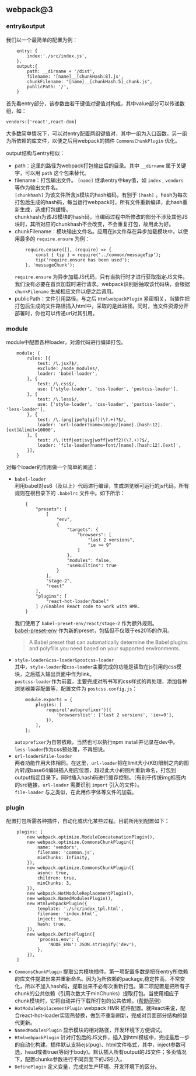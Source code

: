 ## webpack@3  
### entry&output  
我们以一个最简单的配置为例：
```
    entry: {
        index:'./src/index.js',
    },
    output:{
        path: __dirname + '/dist',
        filename: '[name]__[chunkHash:8].js',
        chunkFilename: "[name]__[chunkHash:5]_chunk.js",
        publicPath: '/',
    }
```
首先看entry部分，该参数由若干键值对键值对构成，其中value部分可以传递数组，如：  
```
vendors:['react',react-dom]
```
大多数简单情况下，可以对entry配置两组键值对，其中一组为入口函数，另一组为所依赖的库文件，以便之后用webpack的插件 `CommonsChunkPlugin` 优化。  
  
output结构与entry相似：
-   path：这里的路径为webpack打包输出后的目录。其中 `__dirname` 属于关键字，可以用 `path` 这个包来替代。
-   filename：打包输出文件。 `[name]` 继承entry中key值，如 `index` , `vendors` 等作为输出文件名。  
    `[chunkhash]` 为该文件所含js模块的hash编码，有别于 `[hash]` 。hash为每次打包后生成的hash码，每当运行webpack时，所有文件重新编译，此hash重新生成，造成打包缓慢。  
    chunkhash为该JS模块的hash码，当编码过程中所修改的部分不涉及其他JS块时，其所对应的chunkhash不会改变，不会重复打包，故用此为好。
-   chunkFilename：模块输出文件名。应用在js文件存在异步加载模块中，以使    用最多的 `require.ensure` 为例：
    ```
        require.ensure([], (require) => {
            const { tip } = require('../common/messageTip');
            tip('require.ensure has been used');
        }, 'messageChunk');
    ```
    `require.ensure` 为异步加载JS代码，只有当执行时才进行获取指定JS文件。我们没有必要在首页加载时进行请求。webpack识别后抽取该代码块，会根据 `chunkFilename` 生成相应文件以便之后调用。
-   publicPath：文件引用路径。与之后 `HtmlwebpackPlugin` 紧密相关，当插件把打包后生成的文件路径插入html中，采取的是此路径。同时，当文件资源分开部署时，你也可以传递url对其引用。

### module
module中配置各种loader，对源代码进行编译打包。
```
    module: {
        rules: [{
            test: /\.jsx?$/,
            exclude: /node_modules/,
            loader: 'babel-loader',
        }, {
            test: /\.css$/,
            use: ['style-loader', 'css-loader', 'postcss-loader'],
        }, {
            test: /\.less$/,
            use: ['style-loader', 'css-loader', 'postcss-loader', 'less-loader'],
        }, {
            test: /\.(png|jpe?g|gif)(\?.+)?$/,
            loader: 'url-loader?name=image/[name].[hash:12].[ext]&limit=10000',
        }, {
            test: /\.(ttf|eot|svg|woff|woff2)(\?.+)?$/,
            loader: 'file-loader?name=font/[name].[hash:12].[ext]',
        }],
    }
```
对每个loader的作用做一个简单的阐述：
-   `babel-loader`  
    利用babel对es6（及以上）代码进行编译，生成浏览器可运行的js代码。所有规则在根目录下的 `.babelrc` 文件中。如下所示：
    ```
        {
            "presets": [
                [
                    "env",
                    {
                        "targets": {
                            "browsers": [
                                "last 2 versions",
                                "ie >= 9"
                            ]
                        },
                        "modules": false,
                        "useBuiltIns": true
                    }
                ],
                "stage-2",
                "react"
            ],
            "plugins": [
                "react-hot-loader/babel"
            ] //Enables React code to work with HMR.
        }
    ```
    我们使用了 `babel-preset-env/react/stage-2` 作为额外规则。  
    [babel-preset-env](https://github.com/babel/babel-preset-env) 作为新的preset，包括但不仅限于es2015的作用。
    >   A Babel preset that can automatically determine the Babel plugins and polyfills you need based on your supported environments.
-   `style-loader&css-loader&postcss-loader`  
    其中，`style-loader`和`css-loader`主要完成的功能是读取在js引用的css模块，之后插入输出页面中作为link。  
    `postcss-loader`作为前置，主要完成对所书写的css样式的再处理，添加各种浏览器兼容配置等，配置文件为 `postcss.config.js`：
    ```
        module.exports = {
            plugins: [
                require('autoprefixer')({
                    'browserslist': ['last 2 versions', 'ie>=9'],
                }),
            ],
        };
    ```
    `autoprefixer`为自带依赖，当然也可以执行npm install并记录在dev中。  
    `less-loader`作为css预处理，不再细说。  
-   `url-loader&file-loader`  
    两者功能作用大体相同。在这里，`url-loader`把在limit大小(KB)限制之内的图片转成base64编码插入相应位置，超过此大小的图片重新命名，打包到output指定目录下。同时插入hash码进行缓存控制。（有别于传统img标签内的src链接，`url-loader` 需要识别 `import` 引入的文件）。  
    `file-loader` 与之类似，在此用作字体等文件的加载。
### plugin
配置打包所需各种插件，自动化或优化某些过程。目前所用到配置如下：
```
    plugins: [
        new webpack.optimize.ModuleConcatenationPlugin(),
        new webpack.optimize.CommonsChunkPlugin({
            name: 'vendors',
            filename: 'common.js',
            minChunks: Infinity,
        }),
        new webpack.optimize.CommonsChunkPlugin({
            async: true,
            children: true,
            minChunks: 3,
        }),
        new webpack.HotModuleReplacementPlugin(),
        new webpack.NamedModulesPlugin(),
        new HtmlwebpackPlugin({
            template: './src/index_tpl.html',
            filename: 'index.html',
            inject: true,
            hash: true,
        }),
        new webpack.DefinePlugin({
            'process.env': {
                'NODE_ENV': JSON.stringify('dev'),
            },
        }),
    ]
```
-   `CommonsChunkPlugin` 提取公共模块插件。第一项配置多数是把在entry所依赖的库文件提取出来并重新命名。因为为所依赖的package,稳定性高，不常变化，所以不加入hash码，提取出来不必每次重新打包。第二项配置是把所有子chunk的公共依赖（引用次数大于minChunks）提取打包。当使用相应子chunk模块时，它将自动并行下载所打包的公共依赖。([帮助范例](https://github.com/webpack/webpack/issues/5386))
-   `HotModuleReplacementPlugin` webpack HMR 插件配置。就React来说，配合react-hot-loader实现热替换，做到不重新刷新，完成对页面部分结构的替代更新。
-   `NamedModulesPlugin` 显示模块的相对路径，开发环境下方便调试。
-   `HtmlwebpackPlugin` 针对打包后的JS文件，插入到html模板中，完成最后一步的自动化构建。插件默认支持ejs(pug)、html文件格式，其中，inject参数可选，head或者true(等同于body)。默认插入所有output的JS文件；多页情况下，配置chunks参数进行不同页面下的JS引入。
-   `DefinePlugin` 定义变量，完成对生产环境、开发环境下的区分。
